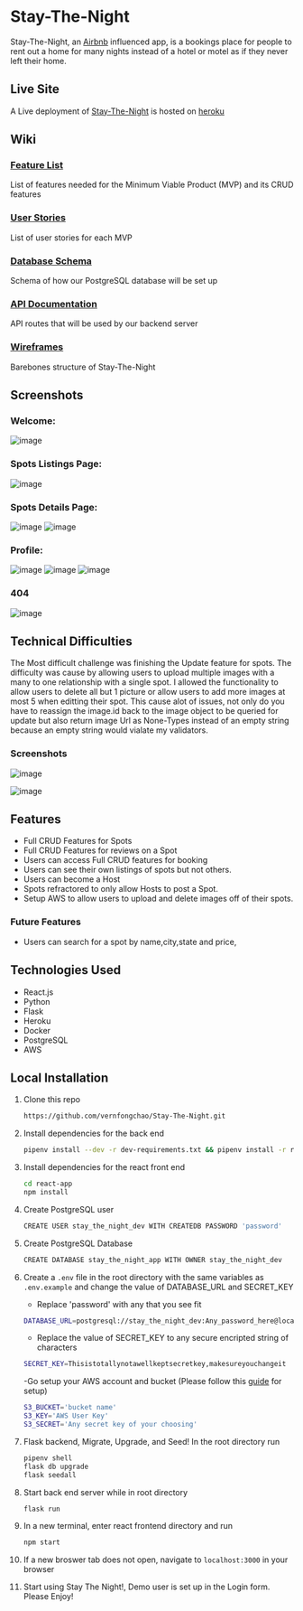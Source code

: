 # Stay-The-Night

Stay-The-Night, an [Airbnb](https://www.airbnb.com/) influenced app, is a bookings place for people to rent out a home for many nights instead of a hotel or motel as if they never left their home.

## Live Site

A Live deployment of [Stay-The-Night](https://stay-the-night.herokuapp.com/) is hosted on [heroku](https://heroku.com)

## Wiki

### [Feature List](https://github.com/vernfongchao/Stay-The-Night/wiki/MVP-Feature-List)

List of features needed for the Minimum Viable Product (MVP) and its CRUD features

### [User Stories](https://github.com/vernfongchao/Stay-The-Night/wiki/User-Stories)

List of user stories for each MVP

### [Database Schema](https://github.com/vernfongchao/Stay-The-Night/wiki/Database-Schema)

Schema of how our PostgreSQL database will be set up

### [API Documentation](https://github.com/vernfongchao/Stay-The-Night/wiki/API-Documentation)

API routes that will be used by our backend server

### [Wireframes](https://github.com/vernfongchao/Stay-The-Night/wiki/Wireframes)

Barebones structure of Stay-The-Night


## Screenshots

### Welcome:

![image](https://user-images.githubusercontent.com/91238232/159190707-efa616ea-8a3c-4c5b-8d4e-5399eed9d894.png)

### Spots Listings Page:

![image](https://user-images.githubusercontent.com/91238232/159190714-4b7be05d-aa1b-495f-981a-fe03681a33d2.png)

### Spots Details Page:

![image](https://user-images.githubusercontent.com/91238232/159190722-d903a69d-8d43-44b4-8224-93c89e6711f1.png)
![image](https://user-images.githubusercontent.com/91238232/163907497-50473044-f7d5-40f3-b717-fa09875fc350.png)

### Profile:
![image](https://user-images.githubusercontent.com/91238232/163907608-e8663910-1f48-4fbe-bb0c-8ed2a5a5a090.png)
![image](https://user-images.githubusercontent.com/91238232/163907645-b43c4f62-1b60-43f5-a787-c4666b90c911.png)
![image](https://user-images.githubusercontent.com/91238232/163907689-a856b905-da1f-42dc-ab9c-33ae9b8399d0.png)

### 404

![image](https://user-images.githubusercontent.com/91238232/159443700-e0933879-4a2e-472b-934a-72b80ca42ecd.png)

## Technical Difficulties

The Most difficult challenge was finishing the Update feature for spots. The difficulty was cause by allowing users to upload multiple images with a many to one relationship with a single spot. I allowed the functionality to allow users to delete all but 1 picture or allow users to add more images at most 5 when editting their spot. This cause alot of issues, not only do you have to reassign the image.id back to the image object to be queried for update but also return image Url as None-Types instead of an empty string because an empty string would vialate my validators.

### Screenshots

![image](https://user-images.githubusercontent.com/91238232/159190831-aed62a13-b1f0-4fcf-ba00-d04c8b533d88.png)

![image](https://user-images.githubusercontent.com/91238232/159190873-1d498970-920b-493f-9f97-84f29683e95d.png)

## Features

- Full CRUD Features for Spots
- Full CRUD Features for reviews on a Spot
- Users can access Full CRUD features for booking
- Users can see their own listings of spots but not others.
- Users can become a Host
- Spots refractored to only allow Hosts to post a Spot.
- Setup AWS to allow users to upload and delete images off of their spots.

### Future Features

- Users can search for a spot by name,city,state and price,

## Technologies Used

- React.js
- Python
- Flask
- Heroku
- Docker
- PostgreSQL
- AWS

## Local Installation

1. Clone this repo

   ```bash
   https://github.com/vernfongchao/Stay-The-Night.git
   ```

2. Install dependencies for the back end

   ```bash
   pipenv install --dev -r dev-requirements.txt && pipenv install -r requirements.txt
   ```

3. Install dependencies for the react front end
   ```bash
   cd react-app
   npm install
   ```
4. Create PostgreSQL user

   ```bash
   CREATE USER stay_the_night_dev WITH CREATEDB PASSWORD 'password'
   ```

5. Create PostgreSQL Database

   ```bash
   CREATE DATABASE stay_the_night_app WITH OWNER stay_the_night_dev
   ```

6. Create a `.env` file in the root directory with the same variables as `.env.example` and change the value of DATABASE_URL and SECRET_KEY

   - Replace 'password' with any that you see fit

   ```bash
   DATABASE_URL=postgresql://stay_the_night_dev:Any_password_here@localhost/stay_the_night_app
   ```

   - Replace the value of SECRET_KEY to any secure encripted string of characters

   ```bash
   SECRET_KEY=Thisistotallynotawellkeptsecretkey,makesureyouchangeit
   ```
   
   -Go setup your AWS account and bucket (Please follow this [guide](https://github.com/jamesurobertson/aws-s3-pern-demo#create-your-aws-user-and-bucket) for setup)
   ``` bash
   S3_BUCKET='bucket name'
   S3_KEY='AWS User Key'
   S3_SECRET='Any secret key of your choosing'
   ```

7. Flask backend, Migrate, Upgrade, and Seed! In the root directory run

   ```bash
   pipenv shell
   flask db upgrade
   flask seedall
   ```

8. Start back end server while in root directory

   ```bash
   flask run
   ```

9. In a new terminal, enter react frontend directory and run

   ```bash
   npm start
   ```

10. If a new broswer tab does not open, navigate to `localhost:3000` in your browser

11. Start using Stay The Night!, Demo user is set up in the Login form. Please Enjoy!
